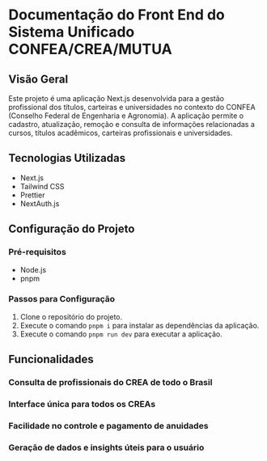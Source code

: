 # Documentação do Front End do Sistema Unificado CONFEA/CREA/MUTUA

## Visão Geral

Este projeto é uma aplicação Next.js desenvolvida para a gestão profissional dos títulos, carteiras e universidades no contexto do CONFEA (Conselho Federal de Engenharia e Agronomia). A aplicação permite o cadastro, atualização, remoção e consulta de informações relacionadas a cursos, títulos acadêmicos, carteiras profissionais e universidades.

## Tecnologias Utilizadas

- Next.js
- Tailwind CSS
- Prettier
- NextAuth.js

## Configuração do Projeto

### Pré-requisitos

- Node.js
- pnpm

### Passos para Configuração

1. Clone o repositório do projeto.
2. Execute o comando `pnpm i` para instalar as dependências da aplicação.
3. Execute o comando `pnpm run dev` para executar a aplicação.

## Funcionalidades

### Consulta de profissionais do CREA de todo o Brasil

### Interface única para todos os CREAs

### Facilidade no controle e pagamento de anuidades

### Geração de dados e insights úteis para o usuário
